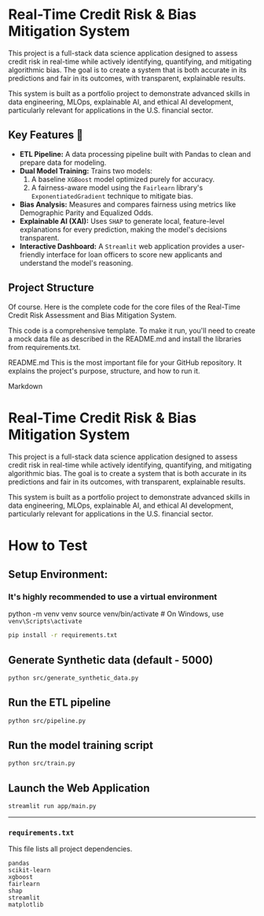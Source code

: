 # Real-Time Credit Risk & Bias Mitigation System

This project is a full-stack data science application designed to assess credit risk in real-time while actively identifying, quantifying, and mitigating algorithmic bias. The goal is to create a system that is both accurate in its predictions and fair in its outcomes, with transparent, explainable results.

This system is built as a portfolio project to demonstrate advanced skills in data engineering, MLOps, explainable AI, and ethical AI development, particularly relevant for applications in the U.S. financial sector.

## Key Features 🚀

* **ETL Pipeline:** A data processing pipeline built with Pandas to clean and prepare data for modeling.
* **Dual Model Training:** Trains two models:
    1.  A baseline `XGBoost` model optimized purely for accuracy.
    2.  A fairness-aware model using the `Fairlearn` library's `ExponentiatedGradient` technique to mitigate bias.
* **Bias Analysis:** Measures and compares fairness using metrics like Demographic Parity and Equalized Odds.
* **Explainable AI (XAI):** Uses `SHAP` to generate local, feature-level explanations for every prediction, making the model's decisions transparent.
* **Interactive Dashboard:** A `Streamlit` web application provides a user-friendly interface for loan officers to score new applicants and understand the model's reasoning.

## Project Structure
Of course. Here is the complete code for the core files of the Real-Time Credit Risk Assessment and Bias Mitigation System.

This code is a comprehensive template. To make it run, you'll need to create a mock data file as described in the README.md and install the libraries from requirements.txt.

README.md
This is the most important file for your GitHub repository. It explains the project's purpose, structure, and how to run it.

Markdown

# Real-Time Credit Risk & Bias Mitigation System

This project is a full-stack data science application designed to assess credit risk in real-time while actively identifying, quantifying, and mitigating algorithmic bias. The goal is to create a system that is both accurate in its predictions and fair in its outcomes, with transparent, explainable results.

This system is built as a portfolio project to demonstrate advanced skills in data engineering, MLOps, explainable AI, and ethical AI development, particularly relevant for applications in the U.S. financial sector.

# How to Test

## Setup Environment:

### It's highly recommended to use a virtual environment
python -m venv venv
source venv/bin/activate  # On Windows, use `venv\Scripts\activate`
```bash
pip install -r requirements.txt
```

## Generate Synthetic data (default - 5000)
```bash
python src/generate_synthetic_data.py
```

## Run the ETL pipeline
```bash
python src/pipeline.py
```

## Run the model training script
```bash
python src/train.py
```

## Launch the Web Application
```bash
streamlit run app/main.py
```
---

### **`requirements.txt`**

This file lists all project dependencies.

```text
pandas
scikit-learn
xgboost
fairlearn
shap
streamlit
matplotlib
```
